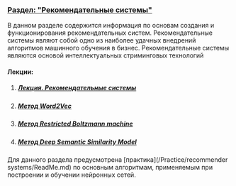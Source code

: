 ### <u>Раздел: "Рекомендательные системы"</u>

В данном разделе содержится информация по основам создания и функционирования рекомендательных систем. Рекомендательные системы являют собой одно из наиболее удачных внедрений алгоритмов машинного обучения в бизнес. Рекомендательные системы являются основой интеллектуальных стриминговых технологий  

#### Лекции:

1. ##### [Лекция. Рекомендательные системы](Рекомендательные%20системы.pdf)

1. ##### [Метод Word2Vec](Word2Vec.md)

1. ##### [Метод Restricted Boltzmann machine](Restricted%20Boltzmann%20machine.md)

1. ##### [Метод Deep Semantic Similarity Model](Deep%20Semantic%20Similarity%20Model.md)

   

Для данного раздела предусмотрена [практика](/Practice/recommender systems/ReadMe.md) по основным алгоритмам, применяемым при построении и обучении нейронных сетей.

